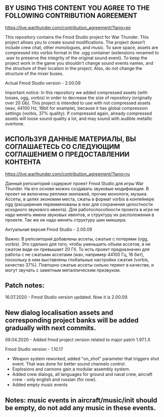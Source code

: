 ## BY USING THIS CONTENT YOU AGREE TO THE FOLLOWING CONTRIBUTION AGREEMENT

https://live.warthunder.com/contribution_agreement/?lang=en

This repository contains the Fmod Studio project for War Thunder. This project allows you to create sound modifications. The project doesn’t include crew chat, other monologues, and music. To save space, assets are compressed into vorbis format in the .ogg container (extensions renamed to .wav to preserve the integrity of the original sound event). To keep the project work in the game you shouldn't change sound events names, and the structure of their location in the project.  Also, do not change the structure of the mixer buses.

Actual Fmod Studio version - 2.00.09

Important notice:
In this repository we added compressed assets (with losses, ogg, vorbis) in order to decrease the size of repository (originally over 20 Gb). This project is intended to use with not compressed assets (wav, 44100 Hz, 16bit for example), because it has global compression settings (vorbis, 37% quality). If compressed again, already compressed assets will loose sound quality a lot, and may sound with audible metallic overtone.

## ИСПОЛЬЗУЯ ДАННЫЕ МАТЕРИАЛЫ, ВЫ СОГЛАШАЕТЕСЬ СО СЛЕДУЮЩИМ СОГЛАШЕНИЕМ О ПРЕДОСТАВЛЕНИИ КОНТЕНТА

https://live.warthunder.com/contribution_agreement/?lang=ru

Данный репозиторий содержит проект Fmod Studio для игры War Thunder. На его основе можно создавать звуковые модификации. В проект не включены реплики экипажей, прочие монологи, музыка. Ассеты, в целях экономии места, сжаты в формат vorbis в контейнере ogg (расширения переименованы в wav для сохранения целостности исходного звукового ивента). Для работоспособности проекта в игре не надо менять имена звуковых ивентов, и структуру их расположения в проекте. Так же не надо менять структуру шин микшера.

Актуальная версия Fmod Studio - 2.00.09

Важно:
В репозиторий добавлены ассеты, сжатые с потерями (ogg, vorbis).  Это сделано для того, чтобы уменьшить объем ассетов, в не сжатом виде он превышает 20 Гб. То есть проект предназначен для работы с не сжатыми ассетами (wav, например 44100 Гц, 16 бит), поскольку в нем выставлены глобальные настройки сжатия (vorbis, качество 37%). Повторно сжатые ассеты сильно теряют в качестве, и могут звучать с заметным металлическим призвуком.

Patch notes:
-------------------------------------------------------------------------------------------------------------------------------
16.07.2020 - Fmod Studio version updated. Now it is 2.00.09.

New dialog localisation assets and corresponding project banks will be added gradually with next commits.
-------------------------------------------------------------------------------------------------------------------------------
09.04.2020 - Added fmod project version related to major patch 1.97.1.X

Fmod Studio version - 1.10.17

 - Weapon system reworked, added "on_shot" parameter that triggers shot event. That was done for better sound channels control.
 - Explosions and cannons gain a modular assembly system.
 - Added crew dialogs, all languages for ground and naval crew, aircraft crew - only english and russian (for now).
 - Added empty music events

Notes:
music events in aircraft/music/init should be empty, do not add any music in these events.
-------------------------------------------------------------------------------------------------------------------------------
